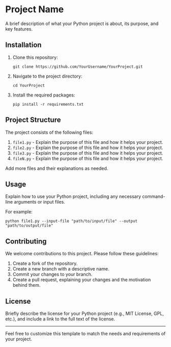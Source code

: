 # Project Name

A brief description of what your Python project is about, its purpose, and key features.

## Installation

1. Clone this repository:

   ```
   git clone https://github.com/YourUsername/YourProject.git
   ```

2. Navigate to the project directory:

   ```
   cd YourProject
   ```

3. Install the required packages:

   ```
   pip install -r requirements.txt
   ```

## Project Structure

The project consists of the following files:

1. `file1.py` - Explain the purpose of this file and how it helps your project.
2. `file2.py` - Explain the purpose of this file and how it helps your project.
3. `file3.py` - Explain the purpose of this file and how it helps your project.
4. `fileN.py` - Explain the purpose of this file and how it helps your project.

Add more files and their explanations as needed.

## Usage

Explain how to use your Python project, including any necessary command-line arguments or input files.

For example:

```
python file1.py --input-file "path/to/input/file" --output "path/to/output/file"
```

## Contributing

We welcome contributions to this project. Please follow these guidelines:

1. Create a fork of the repository.
2. Create a new branch with a descriptive name.
3. Commit your changes to your branch.
4. Create a pull request, explaining your changes and the motivation behind them.

## License

Briefly describe the license for your Python project (e.g., MIT License, GPL, etc.), and include a link to the full text of the license.

---

Feel free to customize this template to match the needs and requirements of your project.